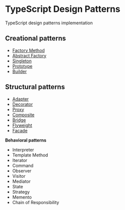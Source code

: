 # TypeScript Design Patterns

TypeScript design patterns implementation

## Creational patterns
- [Factory Method](creational/factory-method/README.md)
- [Abstract Factory](creational/abstract-factory/README.md)
- [Singleton](creational/singleton/README.md)
- [Prototype](creational/prototype/README.md)
- [Builder](creational/builder/README.md)

## Structural patterns
- [Adapter](structural/adapter/README.md)
- [Decorator](structural/decorator/README.md)
- [Proxy](structural/proxy/README.md)
- [Composite](structural/composite/README.md)
- [Bridge](structural/bridge/README.md)
- [Flyweight](structural/flyweight/README.md)
- [Facade](structural/facade/README.md)

**Behavioral patterns**
- Interpreter
- Template Method
- Iterator
- Command
- Observer
- Visitor
- Mediator
- State
- Strategy
- Memento
- Chain of Responsibility
